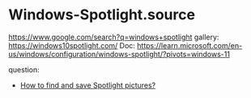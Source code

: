 # Windows-Spotlight.source
https://www.google.com/search?q=windows+spotlight gallery: https://windows10spotlight.com/ Doc: https://learn.microsoft.com/en-us/windows/configuration/windows-spotlight/?pivots=windows-11

question:
- [How to find and save Spotlight pictures?](https://answers.microsoft.com/en-us/windows/forum/all/how-to-find-and-save-spotlight-pictures/7cf8d2a2-d30f-415a-a702-32f3ad9e58e7)

